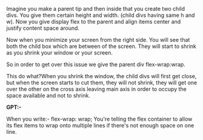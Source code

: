 Imagine you make a parent tip and then inside that you create two child divs. You give them certain height and width. (child divs having same h and w).
Now you give display flex to the parent and align items center and justify content space around.

Now when you minimize your screen from the right side. You will see that both the child box which are between of the screen. They will start to shrink as you shrink your window or your screen.

So in order to get over this issue we give the parent div flex-wrap:wrap.

This do what?When you shrink the window, the child divs will first get close, but when the screen starts to cut them, they will not shrink, they will get one over the other on the cross axis leaving main axis in order to occupy the space available and not to shrink.

**GPT:-**

When you write:-  flex-wrap: wrap;
You're telling the flex container to allow its flex items to wrap onto multiple lines if there's not enough space on one line.
